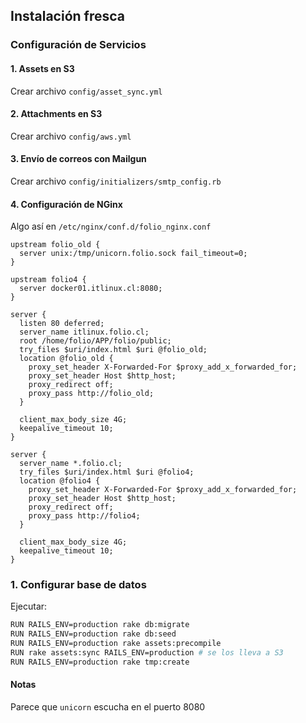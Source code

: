 ## Instalación fresca

### Configuración de Servicios

#### 1. Assets en S3

Crear archivo ```config/asset_sync.yml```

#### 2. Attachments en S3

Crear archivo ```config/aws.yml```

#### 3. Envío de correos con Mailgun

Crear archivo ```config/initializers/smtp_config.rb```

#### 4. Configuración de NGinx
Algo así en ```/etc/nginx/conf.d/folio_nginx.conf```

```nginx
upstream folio_old {
  server unix:/tmp/unicorn.folio.sock fail_timeout=0;
}

upstream folio4 {
  server docker01.itlinux.cl:8080;
}

server {
  listen 80 deferred;
  server_name itlinux.folio.cl;
  root /home/folio/APP/folio/public;
  try_files $uri/index.html $uri @folio_old;
  location @folio_old {
    proxy_set_header X-Forwarded-For $proxy_add_x_forwarded_for;
    proxy_set_header Host $http_host;
    proxy_redirect off;
    proxy_pass http://folio_old;
  }

  client_max_body_size 4G;
  keepalive_timeout 10;
}

server {
  server_name *.folio.cl;
  try_files $uri/index.html $uri @folio4;
  location @folio4 {
    proxy_set_header X-Forwarded-For $proxy_add_x_forwarded_for;
    proxy_set_header Host $http_host;
    proxy_redirect off;
    proxy_pass http://folio4;
  }

  client_max_body_size 4G;
  keepalive_timeout 10;
}
```

### 1. Configurar base de datos
Ejecutar:

```bash
RUN RAILS_ENV=production rake db:migrate
RUN RAILS_ENV=production rake db:seed
RUN RAILS_ENV=production rake assets:precompile 
RUN rake assets:sync RAILS_ENV=production # se los lleva a S3
RUN RAILS_ENV=production rake tmp:create
```

#### Notas
Parece que ```unicorn``` escucha en el puerto 8080